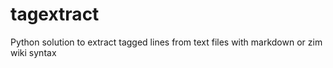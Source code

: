 # tagextract
Python solution to extract tagged lines from text files with markdown or zim wiki syntax
